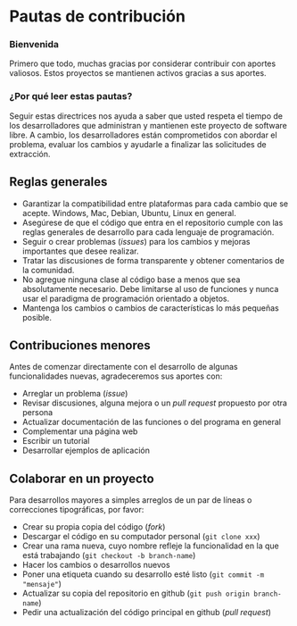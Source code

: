 # Pautas de contribución

### Bienvenida

Primero que todo, muchas gracias por considerar contribuir con aportes valiosos. Estos proyectos se mantienen activos gracias a sus aportes.

### ¿Por qué leer estas pautas? 

Seguir estas directrices nos ayuda a saber que usted respeta el tiempo de los desarrolladores que administran y mantienen este proyecto de software libre. A cambio, los desarrolladores están comprometidos con abordar el problema, evaluar los cambios y ayudarle a finalizar las solicitudes de extracción.


## Reglas generales 

- Garantizar la compatibilidad entre plataformas para cada cambio que se acepte. Windows, Mac, Debian, Ubuntu, Linux en general.
- Asegúrese de que el código que entra en el repositorio cumple con las reglas generales de desarrollo para cada lenguaje de programación.
- Seguir o crear problemas (_issues_) para los cambios y mejoras importantes que desee realizar. 
- Tratar las discusiones de forma transparente y obtener comentarios de la comunidad.
- No agregue ninguna clase al código base a menos que sea absolutamente necesario. Debe limitarse al uso de funciones y nunca usar el paradigma de programación orientado a objetos.
- Mantenga los cambios o cambios de características lo más pequeñas posible.

## Contribuciones menores 

Antes de comenzar directamente con el desarrollo de algunas funcionalidades nuevas, agradeceremos sus aportes con:

- Arreglar un problema (_issue_)
- Revisar discusiones, alguna mejora o un _pull request_ propuesto por otra persona
- Actualizar documentación de las funciones o del programa en general
- Complementar una página web 
- Escribir un tutorial 
- Desarrollar ejemplos de aplicación 

## Colaborar en un proyecto 

Para desarrollos mayores a simples arreglos de un par de líneas o correcciones tipográficas, por favor:

- Crear su propia copia del código (_fork_)
- Descargar el código en su computador personal (`git clone xxx`)
- Crear una rama nueva, cuyo nombre refleje la funcionalidad en la que está trabajando (`git checkout -b branch-name`)
- Hacer los cambios o desarrollos nuevos 
- Poner una etiqueta cuando su desarrollo esté listo (`git commit -m "mensaje"`)
- Actualizar su copia del repositorio en github (`git push origin branch-name`)
- Pedir una actualización del código principal en github (_pull request_)

